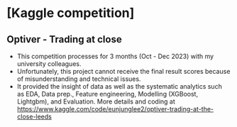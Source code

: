 # [Kaggle competition]
## Optiver - Trading at close

- This competition processes for 3 months (Oct - Dec 2023) with my university colleagues. 
- Unfortunately, this project cannot receive the final result scores because of misunderstanding and technical issues.
- It provided the insight of data as well as the systematic analytics such as EDA, Data prep., Feature engineering, Modelling (XGBoost, Lightgbm), and Evaluation. More details and coding at
https://www.kaggle.com/code/eunjunglee2/optiver-trading-at-the-close-leeds

